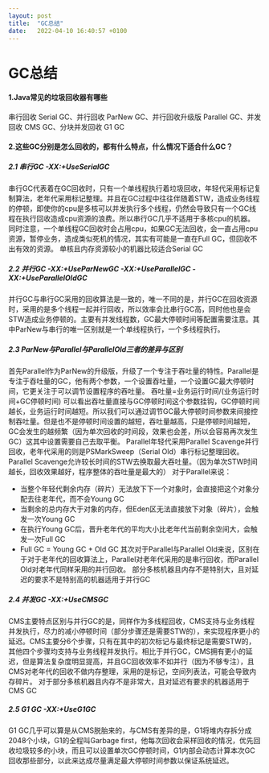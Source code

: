 ```yaml
---
layout: post
title:  "GC总结"
date:   2022-04-10 16:40:57 +0100
---
```

# GC总结
#### 1.Java常见的垃圾回收器有哪些
串行回收 Serial GC、并行回收 ParNew GC、并行回收升级版 Parallel GC、并发回收 CMS GC、分块并发回收 G1 GC

#### 2.这些GC分别是怎么回收的，都有什么特点，什么情况下适合什么GC？
##### 2.1 串行GC -XX:+UseSerialGC
串行GC代表着在GC回收时，只有一个单线程执行着垃圾回收，年轻代采用标记复制算法，老年代采用标记整理。并且在GC过程中往往伴随着STW，造成业务线程的停顿，即使你的cpu是多核可以并发执行多个线程，仍然会导致只有一个GC线程在执行回收造成cpu资源的浪费。所以串行GC几乎不适用于多核cpu的机器。同时注意，一个单线程GC回收时会占用cpu，如果GC无法回收，会一直占用cpu资源，暂停业务，造成类似死机的情况，其实有可能是一直在Full GC，但回收不出有效的资源。
单核且内存资源较小的机器比较适合Serial GC
##### 2.2 并行GC -XX:+UseParNewGC -XX:+UseParallelGC -XX:+UseParallelOldGC
并行GC与串行GC采用的回收算法是一致的，唯一不同的是，并行GC在回收资源时，采用的是多个线程一起并行回收，所以效率会比串行GC高，同时他也是会STW造成业务停顿的。主要有并发线程数，GC最大停顿时间等配置需要注意。其中ParNew与串行的唯一区别就是一个单线程执行，一个多线程执行。
##### 2.3 ParNew与Parallel与ParallelOld三者的差异与区别
首先Parallel作为ParNew的升级版，升级了一个专注于吞吐量的特性。Parallel是专注于吞吐量的GC，他有两个参数，一个设置吞吐量，一个设置GC最大停顿时间，它更关注于可以调节设置程序的吞吐量。
吞吐量=业务运行时间/(业务运行时间+GC停顿时间)
可以看出吞吐量直接与GC停顿时间这个参数挂钩，GC停顿时间越长，业务运行时间越短。所以我们可以通过调节GC最大停顿时间参数来间接控制吞吐量。但是也不是停顿时间设置的越短，吞吐量越高，只是停顿时间越短，GC会发生的越频繁（因为单次回收的时间段，效果也会差，所以会容易再次发生GC）这其中设置需要自己去取平衡。
Parallel年轻代采用Parallel Scavenge并行回收，老年代采用的则是PSMarkSweep（Serial Old）串行标记整理回收。
Parallel Scavenge允许较长时间的STW去换取最大吞吐量。（因为单次STW时间越长，回收效果越好，程序整体的吞吐量是最大的）
对于Parallel来说：
- 当整个年轻代剩余内存（碎片）无法放下下一个对象时，会直接把这个对象分配去往老年代，而不会Young GC
- 当剩余的总内存大于对象的内存，但Eden区无法直接放下对象（碎片），会触发一次Young GC
- 在执行Young GC后，晋升老年代的平均大小比老年代当前剩余空间大，会触发一次Full GC
- Full GC = Young GC + Old GC
其次对于Parallel与Parallel Old来说，区别在于对于老年代的回收算法上，Parallel对老年代采用的是串行回收，而Parallel Old对老年代同样采用的并行回收。
部分多核机器且内存不是特别大，且对延迟的要求不是特别高的机器适用于并行GC

##### 2.4 并发GC -XX:+UseCMSGC
CMS主要特点区别与并行GC的是，同样作为多线程回收，CMS支持与业务线程并发执行，尽力的减小停顿时间（部分步骤还是需要STW的），来实现程序更小的延迟。CMS主要分6个步骤，只有在其中的初次标记与最终标记是需要STW的，其他四个步骤均支持与业务线程并发执行。相比于并行GC，CMS拥有更小的延迟，但是算法复杂度明显提高，并且GC回收效率不如并行（因为不够专注），且CMS对老年代的回收不做内存整理，采用的是标记，空间列表法，可能会导致内存碎片。
对于部分多核机器且内存不是非常大，且对延迟有要求的机器适用于CMS GC

##### 2.5 G1 GC -XX:+UseG1GC
G1 GC几乎可以算是从CMS脱胎来的，与CMS有差异的是，G1将堆内存拆分成2048个小块，G1的全程叫Garbage first，他每次回收会采样回收的情况，优先回收垃圾较多的小块，而且可以设置单次GC停顿时间，G1内部会动态计算本次GC回收那些部分，以此来达成尽量满足最大停顿时间参数以保证系统延迟。